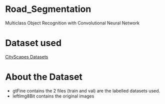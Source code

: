 # Road_Segmentation

Multiclass Object Recognition with Convolutional Neural Network

# Dataset used

[CityScapes Datasets](https://www.cityscapes-dataset.com/)

# About the Dataset

- gtFine contains the 2 files (train and val) are the labelled datasets used.
- leftImg8Bit contains the original images